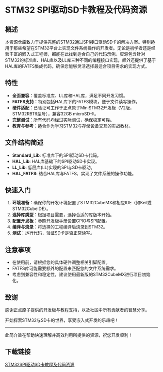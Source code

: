 # STM32 SPI驱动SD卡教程及代码资源

## 概述

本资源仓库致力于提供完整的STM32通过SPI接口驱动SD卡的解决方案。特别适用于那些希望在STM32平台上实现文件系统操作的开发者。无论是初学者还是经验丰富的嵌入式工程师，都能在此找到适合自己的代码示例。资源包含针对STM32的标准库、HAL库以及LL库三种不同的编程接口实现，额外还提供了基于HAL库的FATFS集成代码，确保您能够灵活选择最适合项目需求的实现方式。

## 特性

- **全面兼容**：覆盖标准库、LL库和HAL库，满足不同开发习惯。
- **FATFS支持**：特别包括HAL库下的FATFS模块，便于文件读写操作。
- **硬件适配**：已验证可工作于正点原子MiniSTM32开发板（V2版，STM32RBT6型号），兼容32GB microSD卡。
- **完整测试**：所有代码均经过实际测试，确保稳定可靠。
- **教育与参考**：适合作为学习STM32与存储设备交互的实战教材。

## 文件结构简述

- **Standard_Lib**: 标准库下的SPI驱动SD卡代码。
- **HAL_Lib**: HAL库基础下的SPI驱动SD卡实现。
- **LL_Lib**: 低层库(LL)实现的SPI与SD卡驱动。
- **HAL_FATFS**: 结合HAL库与FATFS，实现了文件系统的操作功能。

## 快速入门

1. **环境准备**：确保你的开发环境配置了STM32CubeMX和相应IDE（如Keil或STM32CubeIDE）。
2. **选择库类型**：根据项目需要，选择合适的库版本开始。
3. **配置开发板**：参照开发板手册设置GPIO与SPI配置。
4. **编译与烧录**：将选择的工程编译后烧录到STM32。
5. **测试**：运行代码，验证SD卡是否正常读写。

## 注意事项

- 在使用前，请根据您的具体硬件调整相关引脚配置。
- FATFS库可能需要额外的配置来匹配您的文件系统需求。
- 考虑到兼容性和稳定性，建议使用最新版的STM32CubeMX进行项目初始化。

## 致谢

感谢正点原子提供的开发板与教程支持，以及社区中所有贡献者的智慧分享。

开始探索STM32与SD卡的世界，享受嵌入式开发的乐趣吧！

---

此简介旨在帮助快速理解并高效利用所提供的资源，祝您开发顺利！

## 下载链接

[STM32SPI驱动SD卡教程及代码资源](https://pan.quark.cn/s/c4ad9ed28126)